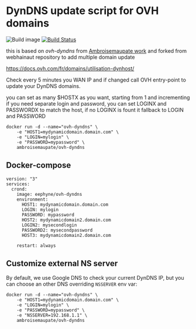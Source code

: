 # DynDNS update script for OVH domains

![Build image](https://github.com/eephyne/ovh-dyndns-docker/workflows/Build%20ovh-dyndns%20image/badge.svg)
[![Build Status](https://travis-ci.com/eephyne/ovh-dyndns-docker.svg?branch=master)](https://travis-ci.com/ephyne/ovh-dyndns-docker)

this is based on _ovh-dyndns_ from [Ambroisemaupate work](https://github.com/ambroisemaupate/Docker) and forked from webhainaut repository to add multiple domain update

https://docs.ovh.com/fr/domains/utilisation-dynhost/

Check every 5 minutes you WAN IP and if changed call OVH entry-point to update
your DynDNS domains.

you can set as many $HOSTX as you want, starting from 1 and incrementing
if you need separate login and password, you can set LOGINX and PASSWORDX to match the host, if no LOGINX is fount it fallback to LOGIN and PASSWORD

```
docker run -d --name="ovh-dyndns" \
    -e "HOST1=mydynamicdomain.domain.com" \
    -e "LOGIN=mylogin" \
    -e "PASSWORD=mypassword" \
    ambroisemaupate/ovh-dyndns
```

## Docker-compose

```
version: "3"
services:
  crond:
    image: eephyne/ovh-dyndns
    environment:
      HOST1: mydynamicdomain.domain.com
      LOGIN: mylogin
      PASSWORD: mypassword
      HOST2: mydynamicdomain2.domain.com
      LOGIN2: mysecondlogin
      PASSWORD2: mysecondpassword
      HOST3: mydynamicdomain2.domain.com

    restart: always
```

## Customize external NS server

By default, we use Google DNS to check your current DynDNS IP, but you can choose an
other DNS overriding `NSSERVER` env var:

```
docker run -d --name="ovh-dyndns" \
    -e "HOST1=mydynamicdomain.domain.com" \
    -e "LOGIN=mylogin" \
    -e "PASSWORD=mypassword" \
    -e "NSSERVER=192.168.1.1" \
    ambroisemaupate/ovh-dyndns
```
